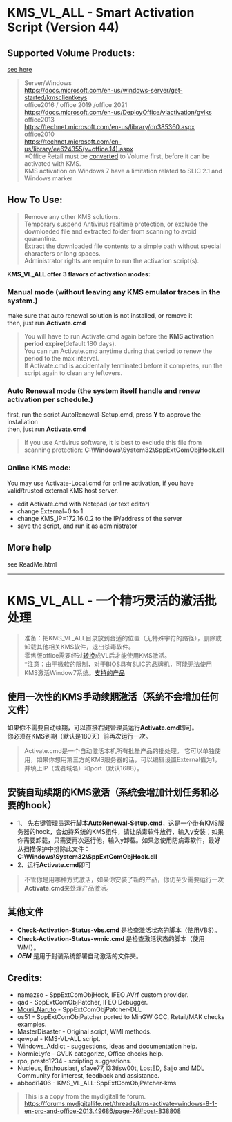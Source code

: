 # KMS_VL_ALL - Smart Activation Script (Version 44)

## Supported Volume Products:  
[see here](https://github.com/lixuy/vlmcsd#valid-apps)
>Server/Windows  
https://docs.microsoft.com/en-us/windows-server/get-started/kmsclientkeys  
office2016 / office 2019  /office 2021  
https://docs.microsoft.com/en-us/DeployOffice/vlactivation/gvlks   
office2013   
https://technet.microsoft.com/en-us/library/dn385360.aspx   
office2010  
https://technet.microsoft.com/en-us/library/ee624355(v=office.14).aspx   
*Office Retail must be [converted](https://github.com/kkkgo/office-C2R-to-VOL) to Volume first, before it can be activated with KMS.  
KMS activation on Windows 7 have a limitation related to SLIC 2.1 and Windows marker
## How To Use:
>Remove any other KMS solutions.  
Temporary suspend Antivirus realtime protection, or exclude the downloaded file and extracted folder from scanning to avoid quarantine.  
Extract the downloaded file contents to a simple path without special characters or long spaces.  
Administrator rights are require to run the activation script(s).  

**KMS_VL_ALL offer 3 flavors of activation modes:**
### Manual mode (without leaving any KMS emulator traces in the system.)
make sure that auto renewal solution is not installed, or remove it  
then, just run **Activate.cmd**  

>You will have to run Activate.cmd again before the **KMS activation period expire**(default 180 days).  
You can run Activate.cmd anytime during that period to renew the period to the max interval.  
If Activate.cmd is accidentally terminated before it completes, run the script again to clean any leftovers.  

### Auto Renewal mode (the system itself handle and renew activation per schedule.)
first, run the script AutoRenewal-Setup.cmd, press **Y** to approve the installation  
then, just run **Activate.cmd**  

>If you use Antivirus software, it is best to exclude this file from scanning protection:
**C:\Windows\System32\SppExtComObjHook.dll**

### Online KMS mode:

You may use Activate-Local.cmd for online activation,
if you have valid/trusted external KMS host server.
 - edit Activate.cmd with Notepad (or text editor)
 - change External=0 to 1
 - change KMS_IP=172.16.0.2 to the IP/address of the server
 - save the script, and run it as administrator



## More help
see ReadMe.html

* * *
# KMS_VL_ALL - 一个精巧灵活的激活批处理
>准备：把KMS_VL_ALL目录放到合适的位置（无特殊字符的路径），删除或卸载其他相关KMS软件，退出杀毒软件。  
零售版office需要经过[转换](https://github.com/kkkgo/office-C2R-to-VOL)成VL后才能使用KMS激活。  
*注意：由于微软的限制，对于BIOS具有SLIC的品牌机，可能无法使用KMS激活Window7系统。[支持的产品](https://github.com/kkkgo/KMS_VL_ALL#supported-volume-products)
 
## 使用一次性的KMS手动续期激活（系统不会增加任何文件）
如果你不需要自动续期，可以直接右键管理员运行**Activate.cmd**即可。  
你必须在KMS到期（默认是180天）前再次运行一次。 
>Activate.cmd是一个自动激活本机所有批量产品的批处理。
它可以单独使用，如果你想用第三方的KMS服务器的话，可以编辑设置External值为1，并填上IP（或者域名）和port（默认1688）。  

## 安装自动续期的KMS激活（系统会增加计划任务和必要的hook）
  - 1、
 先右键管理员运行脚本**AutoRenewal-Setup.cmd**，这是一个带有KMS服务器的hook，会劫持系统的KMS组件，请让杀毒软件放行，输入y安装；如果你需要卸载，只需要再次运行他，输入y卸载。如果您使用防病毒软件，最好从扫描保护中排除此文件：
**C:\Windows\System32\SppExtComObjHook.dll**
  - 2、运行**Activate.cmd**即可
>不管你是用哪种方式激活，如果你安装了新的产品，你仍至少需要运行一次**Activate.cmd**来处理产品激活。

## 其他文件
 - **Check-Activation-Status-vbs.cmd** 是检查激活状态的脚本（使用VBS）。  
 - **Check-Activation-Status-wmic.cmd** 是检查激活状态的脚本（使用WMI）。  
 - **$OEM$** 是用于封装系统部署自动激活的文件夹。


## Credits:

 - namazso - SppExtComObjHook, IFEO AVrf custom provider.
 - qad - SppExtComObjPatcher, IFEO Debugger.
 - [Mouri_Naruto](https://github.com/MouriNaruto)   - SppExtComObjPatcher-DLL  
 - os51 - SppExtComObjPatcher ported to MinGW GCC, Retail/MAK checks examples.
 - MasterDisaster - Original script, WMI methods.
 - qewpal - KMS-VL-ALL script.
 - Windows_Addict - suggestions, ideas and documentation help.
 - NormieLyfe - GVLK categorize, Office checks help.
 - rpo, presto1234 - scripting suggestions.
 - Nucleus, Enthousiast, s1ave77, l33tisw00t, LostED, Sajjo and MDL Community for interest, feedback and assistance.
 - abbodi1406 - KMS_VL_ALL-SppExtComObjPatcher-kms

>This is a copy from the mydigitallife forum.  
https://forums.mydigitallife.net/threads/kms-activate-windows-8-1-en-pro-and-office-2013.49686/page-76#post-838808

